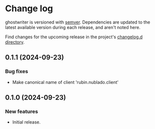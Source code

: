 # Change log

ghostwriter is versioned with [semver](https://semver.org/).
Dependencies are updated to the latest available version during each release, and aren't noted here.

Find changes for the upcoming release in the project's [changelog.d directory](https://github.com/lsst-sqre/ghostwriter/tree/main/changelog.d/).

<!-- scriv-insert-here -->

<a id='changelog-0.1.1'></a>
## 0.1.1 (2024-09-23)

### Bug fixes

- Make canonical name of client 'rubin.nublado.client'

<a id='changelog-0.1.0'></a>
## 0.1.0 (2024-09-23)

### New features

- Initial release.
